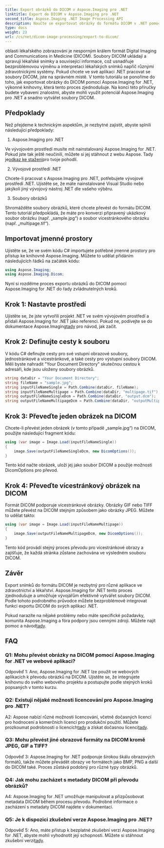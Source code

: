 ```yaml
---
title: Export obrázků do DICOM v Aspose.Imaging pro .NET
linktitle: Export do DICOM v Aspose.Imaging pro .NET
second_title: Aspose.Imaging .NET Image Processing API
description: Naučte se exportovat obrázky do formátu DICOM v .NET pomocí Aspose.Imaging. Převádějte lékařské snímky bez námahy.
type: docs
weight: 23
url: /cs/net/dicom-image-processing/export-to-dicom/
---
```

oblasti lékařského zobrazování je nesporným králem formát Digital Imaging and Communications in Medicine (DICOM). Soubory DICOM ukládají a spravují lékařské snímky a související informace, což usnadňuje bezproblémovou výměnu a interpretaci lékařských snímků napříč různými zdravotnickými systémy. Pokud chcete ve své aplikaci .NET pracovat se soubory DICOM, jste na správném místě. V tomto tutoriálu se ponoříme do toho, jak exportovat obrázky do DICOM pomocí Aspose.Imaging for .NET, výkonné knihovny, která tento proces zjednodušuje. Na konci této příručky budete vybaveni znalostmi, abyste mohli využít potenciál Aspose.Imaging pro .NET a snadno vytvářet soubory DICOM.

## Předpoklady

Než přejdeme k technickým aspektům, je nezbytné zajistit, abyste splnili následující předpoklady:

1. Aspose.Imaging pro .NET

 Ve vývojovém prostředí musíte mít nainstalovaný Aspose.Imaging for .NET. Pokud jste tak ještě neučinili, můžete si jej stáhnout z webu Aspose. Tady je[odkaz ke stažení](https://releases.aspose.com/imaging/net/)pro tvoje pohodlí.

2. Vývojové prostředí .NET

Chcete-li pracovat s Aspose.Imaging pro .NET, potřebujete vývojové prostředí .NET. Ujistěte se, že máte nainstalované Visual Studio nebo jakýkoli jiný vývojový nástroj .NET dle vašeho výběru.

3. Soubory obrázků

Shromážděte soubory obrázků, které chcete převést do formátu DICOM. Tento tutoriál předpokládá, že máte pro konverzi připravený ukázkový soubor obrázku (např. „sample.jpg“) a soubor vícestránkového obrázku (např. „multipage.tif“).

## Importovat jmenné prostory

Ujistěte se, že ve svém kódu C# importujete potřebné jmenné prostory pro přístup ke knihovně Aspose.Imaging. Můžete to udělat přidáním následujících řádků na začátek kódu:

```csharp
using Aspose.Imaging;
using Aspose.Imaging.Dicom;
```

Nyní si rozdělme proces exportu obrázků do DICOM pomocí Aspose.Imaging for .NET do řady zvládnutelných kroků.

## Krok 1: Nastavte prostředí

 Ujistěte se, že jste vytvořili projekt .NET ve svém vývojovém prostředí a přidali Aspose.Imaging for .NET jako referenci. Pokud ne, podívejte se do dokumentace Aspose.Imaging[tady](https://reference.aspose.com/imaging/net/) pro návod, jak začít.

## Krok 2: Definujte cesty k souboru

V kódu C# definujte cesty pro své vstupní obrazové soubory, jednostránkové a vícestránkové, a také cesty pro výstupní soubory DICOM. Měli byste nahradit "Your Document Directory" skutečnou cestou k adresáři, kde jsou uloženy soubory obrázků.

```csharp
string dataDir = "Your Document Directory";
string fileName = "sample.jpg";
string inputFileNameSingle = Path.Combine(dataDir, fileName);
string inputFileNameMultipage = Path.Combine(dataDir, "multipage.tif");
string outputFileNameSingleDcm = Path.Combine(dataDir, "output.dcm");
string outputFileNameMultipageDcm = Path.Combine(dataDir, "outputMultipage.dcm");
```

## Krok 3: Převeďte jeden obrázek na DICOM

Chcete-li převést jeden obrázek (v tomto případě „sample.jpg“) na DICOM, použijte následující fragment kódu:

```csharp
using (var image = Image.Load(inputFileNameSingle))
{
    image.Save(outputFileNameSingleDcm, new DicomOptions());
}
```

Tento kód načte obrázek, uloží jej jako soubor DICOM a použije možnosti DicomOptions pro převod.

## Krok 4: Převeďte vícestránkový obrázek na DICOM

Formát DICOM podporuje vícestránkové obrázky. Obrázky GIF nebo TIFF můžete převést na DICOM stejným způsobem jako obrázky JPEG. Můžete to udělat takto:

```csharp
using (var image = Image.Load(inputFileNameMultipage))
{
    image.Save(outputFileNameMultipageDcm, new DicomOptions());
}
```

Tento kód provádí stejný proces převodu pro vícestránkové obrazy a zajišťuje, že každá stránka zůstane zachována ve výsledném souboru DICOM.

## Závěr

Export snímků do formátu DICOM je nezbytný pro různé aplikace ve zdravotnictví a lékařství. Aspose.Imaging for .NET tento proces zjednodušuje a umožňuje vývojářům efektivně vytvářet soubory DICOM. Podle tohoto podrobného průvodce můžete bezproblémově integrovat funkci exportu DICOM do svých aplikací .NET.

 Pokud narazíte na nějaké problémy nebo máte specifické požadavky, komunita Aspose.Imaging a fóra podpory jsou cennými zdroji. Můžete najít pomoc a návod[tady](https://forum.aspose.com/).

## FAQ

### Q1: Mohu převést obrázky na DICOM pomocí Aspose.Imaging for .NET ve webové aplikaci?

Odpověď 1: Ano, Aspose.Imaging for .NET lze použít ve webových aplikacích k převodu obrázků na DICOM. Ujistěte se, že integrujete knihovnu do svého webového projektu a postupujte podle stejných kroků popsaných v tomto kurzu.

### Q2: Existují nějaké možnosti licencování pro Aspose.Imaging pro .NET?

A2: Aspose nabízí různé možnosti licencování, včetně dočasných licencí pro hodnocení a komerčních licencí pro produkční použití. Můžete prozkoumat podrobnosti o licencích[tady](https://purchase.aspose.com/buy) a získat dočasnou licenci[tady](https://purchase.aspose.com/temporary-license/).

### Q3: Mohu převést jiné obrazové formáty na DICOM kromě JPEG, GIF a TIFF?

Odpověď 3: Aspose.Imaging for .NET podporuje širokou škálu obrazových formátů, takže můžete převádět obrazy ve formátech jako BMP, PNG a další do DICOM také. Proces zůstává podobný pro různé typy obrázků.

### Q4: Jak mohu zacházet s metadaty DICOM při převodu obrázků?

A4: Aspose.Imaging for .NET umožňuje manipulovat a přizpůsobovat metadata DICOM během procesu převodu. Podrobné informace o zacházení s metadaty DICOM najdete v dokumentaci.

### Q5: Je k dispozici zkušební verze Aspose.Imaging pro .NET?

 Odpověď 5: Ano, máte přístup k bezplatné zkušební verzi Aspose.Imaging for .NET, abyste mohli vyhodnotit její schopnosti. Můžete si stáhnout zkušební verzi[tady](https://releases.aspose.com/).